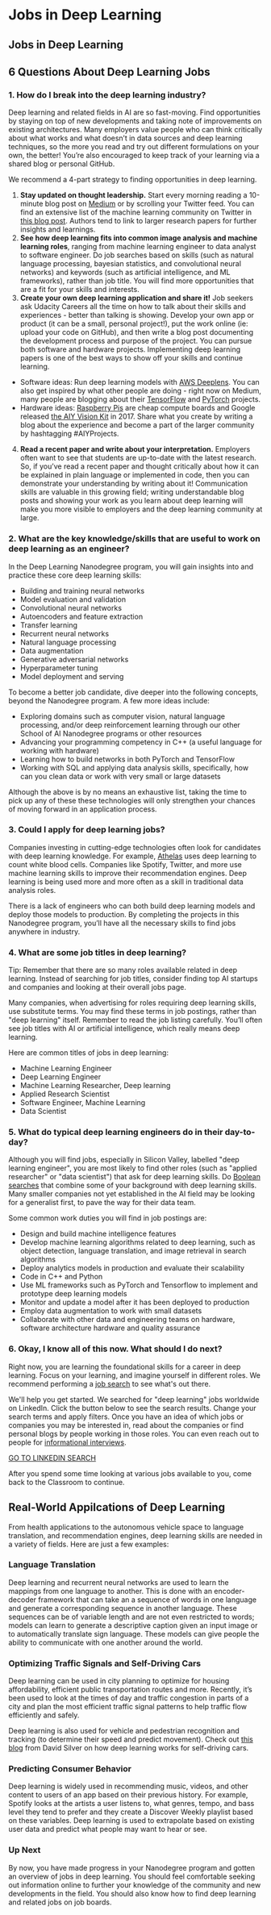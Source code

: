 # Jobs in Deep Learning


## Jobs in Deep Learning


## 6 Questions About Deep Learning Jobs

### 1. How do I break into the deep learning industry?
Deep learning and related fields in AI are so fast-moving. Find opportunities by staying on top of new developments and taking note of improvements on existing architectures. Many employers value people who can think critically about what works and what doesn’t in data sources and deep learning techniques, so the more you read and try out different formulations on your own, the better! You’re also encouraged to keep track of your learning via a shared blog or personal GitHub.

We recommend a 4-part strategy to finding opportunities in deep learning.

1. __Stay updated on thought leadership.__ Start every morning reading a 10-minute blog post on [Medium](https://medium.com/tag/deep-learning) or by scrolling your Twitter feed. You can find an extensive list of the machine learning community on Twitter in [this blog post](https://blog.udacity.com/2018/09/machine-learning-ai-experts-on-twitter.html). Authors tend to link to larger research papers for further insights and learnings.
2. __See how deep learning fits into common image analysis and machine learning roles__, ranging from machine learning engineer to data analyst to software engineer. Do job searches based on skills (such as natural language processing, bayesian statistics, and convolutional neural networks) and keywords (such as artificial intelligence, and ML frameworks), rather than job title. You will find more opportunities that are a fit for your skills and interests.
3. __Create your own deep learning application and share it!__ Job seekers ask Udacity Careers all the time on how to talk about their skills and experiences - better than talking is showing. Develop your own app or product (it can be a small, personal project!), put the work online (ie: upload your code on GitHub), and then write a blog post documenting the development process and purpose of the project. You can pursue both software and hardware projects. Implementing deep learning papers is one of the best ways to show off your skills and continue learning.
  * Software ideas: Run deep learning models with [AWS Deeplens](https://aws.amazon.com/ko/deeplens/). You can also get inspired by what other people are doing - right now on Medium, many people are blogging about their [TensorFlow](https://www.tensorflow.org/) and [PyTorch](https://pytorch.org/) projects.
  * Hardware ideas: [Raspberry Pis](https://www.raspberrypi.org/) are cheap compute boards and Google released [the AIY Vision Kit](https://blog.google/technology/ai/introducing-aiy-vision-kit-make-devices-see/) in 2017. Share what you create by writing a blog about the experience and become a part of the larger community by hashtagging #AIYProjects.

4. __Read a recent paper and write about your interpretation.__ Employers often want to see that students are up-to-date with the latest research. So, if you’ve read a recent paper and thought critically about how it can be explained in plain language or implemented in code, then you can demonstrate your understanding by writing about it! Communication skills are valuable in this growing field; writing understandable blog posts and showing your work as you learn about deep learning will make you more visible to employers and the deep learning community at large.


### 2. What are the key knowledge/skills that are useful to work on deep learning as an engineer?

In the Deep Learning Nanodegree program, you will gain insights into and practice these core deep learning skills:

* Building and training neural networks
* Model evaluation and validation
* Convolutional neural networks
* Autoencoders and feature extraction
* Transfer learning
* Recurrent neural networks
* Natural language processing
* Data augmentation
* Generative adversarial networks
* Hyperparameter tuning
* Model deployment and serving

To become a better job candidate, dive deeper into the following concepts, beyond the Nanodegree program. A few more ideas include:

* Exploring domains such as computer vision, natural language processing, and/or deep reinforcement learning through our other School of AI Nanodegree programs or other resources
* Advancing your programming competency in C++ (a useful language for working with hardware)
* Learning how to build networks in both PyTorch and TensorFlow
* Working with SQL and applying data analysis skills, specifically, how can you clean data or work with very small or large datasets

Although the above is by no means an exhaustive list, taking the time to pick up any of these these technologies will only strengthen your chances of moving forward in an application process.



### 3. Could I apply for deep learning jobs?

Companies investing in cutting-edge technologies often look for candidates with deep learning knowledge. For example, [Athelas](http://athelas.com/technology/) uses deep learning to count white blood cells. Companies like Spotify, Twitter, and more use machine learning skills to improve their recommendation engines. Deep learning is being used more and more often as a skill in traditional data analysis roles.

There is a lack of engineers who can both build deep learning models and deploy those models to production. By completing the projects in this Nanodegree program, you’ll have all the necessary skills to find jobs anywhere in industry.



### 4. What are some job titles in deep learning?

Tip: Remember that there are so many roles available related in deep learning. Instead of searching for job titles, consider finding top AI startups and companies and looking at their overall jobs page.

Many companies, when advertising for roles requiring deep learning skills, use substitute terms. You may find these terms in job postings, rather than "deep learning" itself. Remember to read the job listing carefully. You’ll often see job titles with AI or artificial intelligence, which really means deep learning.

Here are common titles of jobs in deep learning:

* Machine Learning Engineer
* Deep Learning Engineer
* Machine Learning Researcher, Deep learning
* Applied Research Scientist
* Software Engineer, Machine Learning
* Data Scientist



### 5. What do typical deep learning engineers do in their day-to-day?

Although you will find jobs, especially in Silicon Valley, labelled "deep learning engineer", you are most likely to find other roles (such as "applied researcher" or "data scientist") that ask for deep learning skills. Do [Boolean searches](https://www.linkedin.com/help/linkedin/answer/75814/using-boolean-search-on-linkedin?lang=en) that combine some of your background with deep learning skills. Many smaller companies not yet established in the AI field may be looking for a generalist first, to pave the way for their data team.

Some common work duties you will find in job postings are:

* Design and build machine intelligence features
* Develop machine learning algorithms related to deep learning, such as object detection, language translation, and image retrieval in search algorithms
* Deploy analytics models in production and evaluate their scalability
* Code in C++ and Python
* Use ML frameworks such as PyTorch and Tensorflow to implement and prototype deep learning models
* Monitor and update a model after it has been deployed to production
* Employ data augmentation to work with small datasets
* Collaborate with other data and engineering teams on hardware, software architecture hardware and quality assurance



### 6. Okay, I know all of this now. What should I do next?
Right now, you are learning the foundational skills for a career in deep learning. Focus on your learning, and imagine yourself in different roles. We recommend performing a [job search](https://career-resource-center.udacity.com/job-boards) to see what's out there.

We'll help you get started. We searched for "deep learning" jobs worldwide on LinkedIn. Click the button below to see the search results. Change your search terms and apply filters. Once you have an idea of which jobs or companies you may be interested in, read about the companies or find personal blogs by people working in those roles. You can even reach out to people for [informational interviews](https://career-resource-center.udacity.com/networking/informational-interviews).

[GO TO LINKEDIN SEARCH](https://www.linkedin.com/jobs/search/?keywords=deep%20learning&location=Worldwide&locationId=OTHERS.worldwide)

After you spend some time looking at various jobs available to you, come back to the Classroom to continue.





## Real-World Appilcations of Deep Learning


From health applications to the autonomous vehicle space to language translation, and recommendation engines, deep learning skills are needed in a variety of fields. Here are just a few examples:

### Language Translation

Deep learning and recurrent neural networks are used to learn the mappings from one language to another. This is done with an encoder-decoder framework that can take an a sequence of words in one language and generate a corresponding sequence in another language. These sequences can be of variable length and are not even restricted to words; models can learn to generate a descriptive caption given an input image or to automatically translate sign language. These models can give people the ability to communicate with one another around the world.


### Optimizing Traffic Signals and Self-Driving Cars

Deep learning can be used in city planning to optimize for housing affordability, efficient public transportation routes and more. Recently, it’s been used to look at the times of day and traffic congestion in parts of a city and plan the most efficient traffic signal patterns to help traffic flow efficiently and safely.

Deep learning is also used for vehicle and pedestrian recognition and tracking (to determine their speed and predict movement). Check out [this blog](https://www.linkedin.com/pulse/how-computer-vision-works-self-driving-cars-david-silver/) from David Silver on how deep learning works for self-driving cars.


### Predicting Consumer Behavior

Deep learning is widely used in recommending music, videos, and other content to users of an app based on their previous history. For example, Spotify looks at the artists a user listens to, what genres, tempo, and bass level they tend to prefer and they create a Discover Weekly playlist based on these variables. Deep learning is used to extrapolate based on existing user data and predict what people may want to hear or see.


### Up Next

By now, you have made progress in your Nanodegree program and gotten an overview of jobs in deep learning. You should feel comfortable seeking out information online to further your knowledge of the community and new developments in the field. You should also know how to find deep learning and related jobs on job boards.







